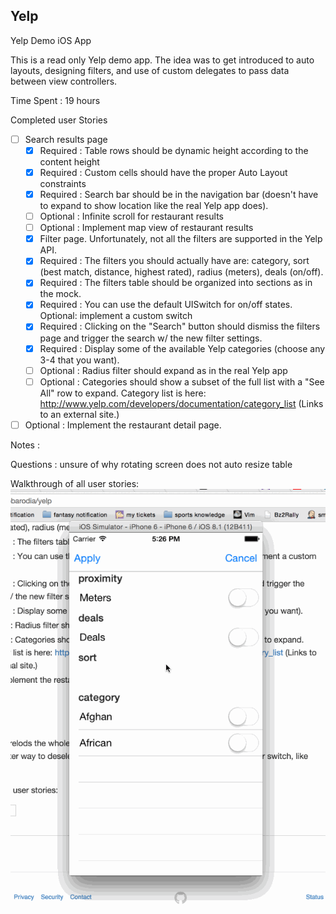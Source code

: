 ## Yelp
Yelp Demo iOS App


This is a read only Yelp  demo app. 
The idea was to get introduced to auto layouts, designing filters, and use of custom delegates to pass data between view controllers.

Time Spent : 19 hours

Completed user Stories

- [ ] Search results page
   - [x] Required : Table rows should be dynamic height according to the content height
   - [x] Required : Custom cells should have the proper Auto Layout constraints
   - [x] Required : Search bar should be in the navigation bar (doesn't have to expand to show location like the real Yelp app does).
   - [ ] Optional : Infinite scroll for restaurant results
   - [ ] Optional : Implement map view of restaurant results
   - [x] Filter page. Unfortunately, not all the filters are supported in the Yelp API.
   - [x] Required : The filters you should actually have are: category, sort (best match, distance, highest rated), radius (meters), deals (on/off).
   - [x] Required : The filters table should be organized into sections as in the mock.
   - [x] Required : You can use the default UISwitch for on/off states. Optional: implement a custom switch
   - [x] Required : Clicking on the "Search" button should dismiss the filters page and trigger the search w/ the new filter settings.
   - [x] Required : Display some of the available Yelp categories (choose any 3-4 that you want).
   - [ ] Optional : Radius filter should expand as in the real Yelp app
   - [ ] Optional : Categories should show a subset of the full list with a "See All" row to expand. Category list is here: http://www.yelp.com/developers/documentation/category_list (Links to an external site.)
- [ ] Optional : Implement the restaurant detail page.

Notes :

Questions :
unsure of why rotating screen does not auto resize table


Walkthrough of all user stories:
![Video Walkthrough](YelpDemo.gif)
